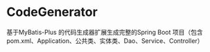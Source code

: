 # CodeGenerator
基于MyBatis-Plus 的代码生成器扩展生成完整的Spring Boot 项目（包含pom.xml、Application、公共类、实体类、Dao、Service、Controller）
